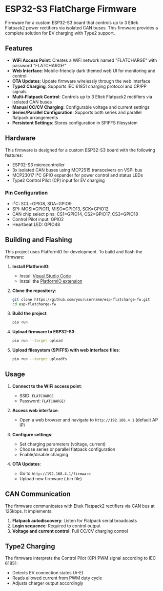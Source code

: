 # ESP32-S3 FlatCharge Firmware

Firmware for a custom ESP32-S3 board that controls up to 3 Eltek Flatpack2 power rectifiers via isolated CAN buses. This firmware provides a complete solution for EV charging with Type2 support.

## Features

- **WiFi Access Point**: Creates a WiFi network named "FLATCHARGE" with password "FLATCHARGE!"
- **Web Interface**: Mobile-friendly dark themed web UI for monitoring and control
- **OTA Updates**: Update firmware wirelessly through the web interface
- **Type2 Charging**: Supports IEC 61851 charging protocol and CP/PP signals
- **Multi-Flatpack Control**: Controls up to 3 Eltek Flatpack2 rectifiers via isolated CAN buses
- **Manual CC/CV Charging**: Configurable voltage and current settings
- **Series/Parallel Configuration**: Supports both series and parallel flatpack arrangements
- **Persistent Settings**: Stores configuration in SPIFFS filesystem

## Hardware

This firmware is designed for a custom ESP32-S3 board with the following features:
- ESP32-S3 microcontroller
- 3x isolated CAN buses using MCP2515 transceivers on VSPI bus
- MCP23017 I²C GPIO expander for power control and status LEDs
- Type2 Control Pilot (CP) input for EV charging

### Pin Configuration

- I²C: SCL=GPIO8, SDA=GPIO9
- SPI: MOSI=GPIO11, MISO=GPIO13, SCK=GPIO12
- CAN chip select pins: CS1=GPIO14, CS2=GPIO17, CS3=GPIO18
- Control Pilot input: GPIO2
- Heartbeat LED: GPIO48

## Building and Flashing

This project uses PlatformIO for development. To build and flash the firmware:

1. **Install PlatformIO**:
   - Install [Visual Studio Code](https://code.visualstudio.com/)
   - Install the [PlatformIO extension](https://platformio.org/install/ide?install=vscode)

2. **Clone the repository**:
   ```bash
   git clone https://github.com/yourusername/esp-flatcharge-fw.git
   cd esp-flatcharge-fw
   ```

3. **Build the project**:
   ```bash
   pio run
   ```

4. **Upload firmware to ESP32-S3**:
   ```bash
   pio run --target upload
   ```

5. **Upload filesystem (SPIFFS) with web interface files**:
   ```bash
   pio run --target uploadfs
   ```

## Usage

1. **Connect to the WiFi access point**:
   - SSID: `FLATCHARGE`
   - Password: `FLATCHARGE!`

2. **Access web interface**:
   - Open a web browser and navigate to `http://192.168.4.1` (default AP IP)

3. **Configure settings**:
   - Set charging parameters (voltage, current)
   - Choose series or parallel flatpack configuration
   - Enable/disable charging

4. **OTA Updates**:
   - Go to `http://192.168.4.1/firmware`
   - Upload new firmware (.bin file)
   
## CAN Communication

The firmware communicates with Eltek Flatpack2 rectifiers via CAN bus at 125kbps. It implements:

1. **Flatpack autodiscovery**: Listen for Flatpack serial broadcasts
2. **Login sequence**: Required to control output
3. **Voltage and current control**: Full CC/CV charging control

## Type2 Charging

The firmware interprets the Control Pilot (CP) PWM signal according to IEC 61851:
- Detects EV connection states (A-E)
- Reads allowed current from PWM duty cycle
- Adjusts charger output accordingly
